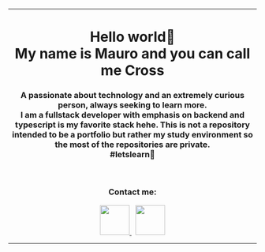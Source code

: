 <hr>
<h1 align="center">Hello world👋<br>My name is Mauro and you can call me Cross</h1>
<h3 align="center">A passionate about technology and an extremely curious person, always seeking to learn more.<br>I am a fullstack developer with emphasis on backend and typescript is my favorite stack hehe. This is not a repository intended to be a portfolio but rather my study environment so the most of the repositories are private.<br> #letslearn🚀</h3><br>
<h3 align="center">Contact me:</h3>
<div align="center">
  <a href="https://www.linkedin.com/in/mauro-domingues">
    <img src="https://img.icons8.com/fluent/48/000000/linkedin.png" height="60">
  </a>
  <span>&nbsp;</span>
  <a href="mailto:maurinho.villa@hotmail.com">
    <img src="https://img.icons8.com/color/48/gmail--v1.png" height="60">
  </a>
</div>
<hr>
